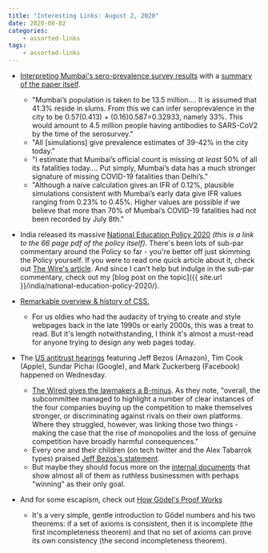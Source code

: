 ```yaml
---
title: "Interesting Links: August 2, 2020"
date: 2020-08-02
categories:
    - assorted-links
tags:
    - assorted-links
---
```


* [Interpreting Mumbai's sero-prevalence survey results](https://science.thewire.in/health/delhi-mumbai-seroprevalence-survey-results-infection-fatality-rates/) with a [summary of the paper itself](http://maths.mdx.ac.uk/research/modelling-the-covid-19-pandemic/estimating-covid-19-infection-fatality-rate-from-mumbais-seroprevalence-results/).
    - "Mumbai’s population is taken to be 13.5 million.... It is assumed that 41.3% reside in slums. From this we can infer seroprevalence in the city to be 0.57(0.413) + (0.16)0.587=0.32933, namely 33%. This would amount to 4.5 million people having antibodies to SARS-CoV2 by the time of the serosurvey."
    - "All [simulations] give prevalence estimates of 39-42% in the city today."
    - "I estimate that Mumbai’s official count is missing *at least* 50% of all its fatalities today.... Put simply, Mumbai’s data has a much stronger signature of missing COVID-19 fatalities than Delhi’s."
    - "Although a naive calculation gives an IFR of 0.12%, plausible simulations consistent with Mumbai’s early data give IFR values ranging from 0.23% to 0.45%. Higher values are possible if we believe that more than 70% of Mumbai’s COVID-19 fatalities had not been recorded by July 8th."

* India released its massive [National Education Policy 2020](https://www.mhrd.gov.in/sites/upload_files/mhrd/files/NEP_Final_English.pdf) *(this is a link to the 66 page pdf of the policy itself)*. There's been lots of sub-par commentary around the Policy so far - you're better off just skimming the Policy yourself. If you were to read one quick article about it, check out [The Wire's article](https://thewire.in/education/nep-higher-education-kasturirangan-education-ministry). And since I can't help but indulge in the sub-par commentary, check out my [blog post on the topic]({{ site.url }}/india/national-education-policy-2020/).

* [Remarkable overview & history of CSS.](https://eev.ee/blog/2020/02/01/old-css-new-css/)
    - For us oldies who had the audacity of trying to create and style webpages back in the late 1990s or early 2000s, this was a treat to read. But it's length notwithstanding, I think it's almost a must-read for anyone trying to design any web pages today.

* The [US antitrust hearings](https://judiciary.house.gov/calendar/eventsingle.aspx?EventID=3113) featuring Jeff Bezos (Amazon), Tim Cook (Apple), Sundar Pichai (Google), and Mark Zuckerberg (Facebook) happened on Wednesday.
    - [The Wired gives the lawmakers a B-minus](https://www.wired.com/story/big-tech-hearing-proved-congress-not-messing-around/).  As they note, "overall, the subcommittee managed to highlight a number of clear instances of the four companies buying up the competition to make themselves stronger, or discriminating against rivals on their own platforms. Where they struggled, however, was linking those two things - making the case that the rise of monopolies and the loss of genuine competition have broadly harmful consequences."
    - Every one and their children (on tech twitter and the Alex Tabarrok types) praised [Jeff Bezos's statement](https://docs.house.gov/meetings/JU/JU05/20200729/110883/HHRG-116-JU05-Wstate-BezosJ-20200729.pdf).
    - But maybe they should focus more on the [internal documents](https://judiciary.house.gov/online-platforms-and-market-power/) that show almost all of them as ruthless businessmen with perhaps "winning" as their only goal.

* And for some escapism, check out [How G&#246;del's Proof Works](https://www.quantamagazine.org/how-godels-incompleteness-theorems-work-20200714/)
    - It's a very simple, gentle introduction to G&#246;del numbers and his two theorems: if a set of axioms is consistent, then it is incomplete (the first incompleteness theorem) and that no set of axioms can prove its own consistency (the second incompleteness theorem).
